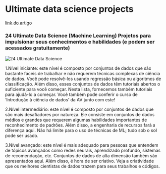 # Ultimate data science projects

[link do artigo](https://www.analyticsvidhya.com/blog/2018/05/24-ultimate-data-science-projects-to-boost-your-knowledge-and-skills/)

### 24 Ultimate Data Science (Machine Learning) Projetos para impulsionar seus conhecimentos e habilidades (e podem ser acessados **gratuitamente**)

![24 Ultimate Data Science](https://cdn.analyticsvidhya.com/wp-content/uploads/2018/05/17-DATA-SCIENCE-PROJECTS-copy.png)

1.Nível iniciante: este nível é composto por conjuntos de dados que são bastante fáceis de trabalhar e não requerem técnicas complexas de ciência de dados. Você pode resolvê-los usando regressão básica ou algoritmos de classificação. Além disso, esses conjuntos de dados têm tutoriais abertos o suficiente para você começar. Nesta lista, fornecemos também tutoriais para ajudá-lo a começar. Você também pode conferir o curso de ‘Introdução à ciência de dados’ da AV junto com este!
    
2.Nível intermediário: este nível é composto por conjuntos de dados que são mais desafiadores por natureza. Ele consiste em conjuntos de dados médios e grandes que requerem algumas habilidades importantes de reconhecimento de padrões. Além disso, a engenharia de recursos fará a diferença aqui. Não há limite para o uso de técnicas de ML; tudo sob o sol pode ser usado.
    
3.Nível avançado: este nível é mais adequado para pessoas que entendem de tópicos avançados como redes neurais, aprendizado profundo, sistemas de recomendação, etc. Conjuntos de dados de alta dimensão também são apresentados aqui. Além disso, é hora de ser criativo. Veja a criatividade que os melhores cientistas de dados trazem para seus trabalhos e códigos.
